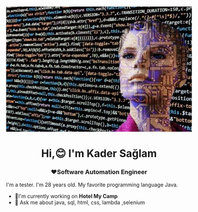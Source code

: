 <img src="https://github.com/KaderSaglam/KaderSaglam/blob/main/WhatsApp%20Image%202022-02-09%20at%2000.34.05.jpeg?raw=true">

<h1 align="center">Hi,😊 I'm Kader Sağlam</h1>

<h3 align="center">❤️Software Automation Engineer</h3>

<p align="justifly">I'm a tester. I'm 28 years old. My favorite programming language Java.</p>

<ul>
  <li>🌟I'm currently working on <b>Hotel My Camp</b></li>
  <li>💬 Ask me about java, sql, html, css, lambda ,selenium</li>
  </ul>


